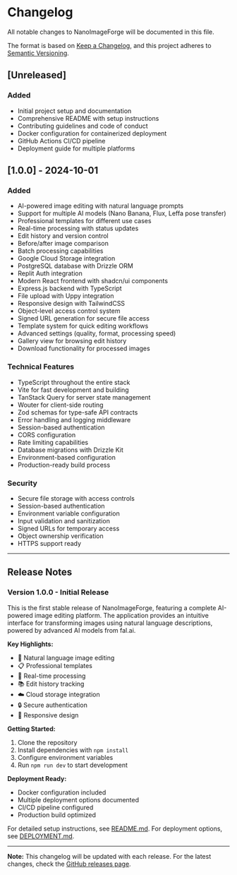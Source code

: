 # Changelog

All notable changes to NanoImageForge will be documented in this file.

The format is based on [Keep a Changelog](https://keepachangelog.com/en/1.0.0/),
and this project adheres to [Semantic Versioning](https://semver.org/spec/v2.0.0.html).

## [Unreleased]

### Added
- Initial project setup and documentation
- Comprehensive README with setup instructions
- Contributing guidelines and code of conduct
- Docker configuration for containerized deployment
- GitHub Actions CI/CD pipeline
- Deployment guide for multiple platforms

## [1.0.0] - 2024-10-01

### Added
- AI-powered image editing with natural language prompts
- Support for multiple AI models (Nano Banana, Flux, Leffa pose transfer)
- Professional templates for different use cases
- Real-time processing with status updates
- Edit history and version control
- Before/after image comparison
- Batch processing capabilities
- Google Cloud Storage integration
- PostgreSQL database with Drizzle ORM
- Replit Auth integration
- Modern React frontend with shadcn/ui components
- Express.js backend with TypeScript
- File upload with Uppy integration
- Responsive design with TailwindCSS
- Object-level access control system
- Signed URL generation for secure file access
- Template system for quick editing workflows
- Advanced settings (quality, format, processing speed)
- Gallery view for browsing edit history
- Download functionality for processed images

### Technical Features
- TypeScript throughout the entire stack
- Vite for fast development and building
- TanStack Query for server state management
- Wouter for client-side routing
- Zod schemas for type-safe API contracts
- Error handling and logging middleware
- Session-based authentication
- CORS configuration
- Rate limiting capabilities
- Database migrations with Drizzle Kit
- Environment-based configuration
- Production-ready build process

### Security
- Secure file storage with access controls
- Session-based authentication
- Environment variable configuration
- Input validation and sanitization
- Signed URLs for temporary access
- Object ownership verification
- HTTPS support ready

---

## Release Notes

### Version 1.0.0 - Initial Release

This is the first stable release of NanoImageForge, featuring a complete AI-powered image editing platform. The application provides an intuitive interface for transforming images using natural language descriptions, powered by advanced AI models from fal.ai.

**Key Highlights:**
- 🎨 Natural language image editing
- 📋 Professional templates
- 🔄 Real-time processing
- 📚 Edit history tracking
- ☁️ Cloud storage integration
- 🔒 Secure authentication
- 📱 Responsive design

**Getting Started:**
1. Clone the repository
2. Install dependencies with `npm install`
3. Configure environment variables
4. Run `npm run dev` to start development

**Deployment Ready:**
- Docker configuration included
- Multiple deployment options documented
- CI/CD pipeline configured
- Production build optimized

For detailed setup instructions, see [README.md](README.md).
For deployment options, see [DEPLOYMENT.md](DEPLOYMENT.md).

---

**Note:** This changelog will be updated with each release. For the latest changes, check the [GitHub releases page](https://github.com/yourusername/NanoImageForge/releases).

